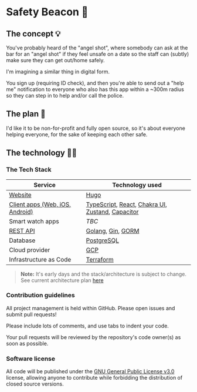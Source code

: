 # Safety Beacon 🚨

## The concept 💡

You've probably heard of the "angel shot", where somebody can ask at the bar for an "angel shot" if they feel unsafe on a date so the staff can (subtly) make sure they can get out/home safely.

I'm imagining a similar thing in digital form.

You sign up (requiring ID check), and then you're able to send out a "help me" notification to everyone who also has this app within a ~300m radius so they can step in to help and/or call the police.

## The plan 🥷

I'd like it to be non-for-profit and fully open source, so it's about everyone helping everyone, for the sake of keeping each other safe.

## The technology 🧑‍💻

### The Tech Stack

| Service | Technology used |
| - | - |
| [Website](https://github.com/safetybeacon/website) | [Hugo](https://gohugo.io/) |
| [Client apps (Web, iOS, Android)](https://github.com/safetybeacon/client-app) | [TypeScript](https://www.typescriptlang.org/), [React](https://react.dev/), [Chakra UI](https://chakra-ui.com/), [Zustand](https://github.com/pmndrs/zustand), [Capacitor](https://capacitorjs.com/) |
| Smart watch apps | *TBC* |
| [REST API](https://github.com/safetybeacon/beacon-api) | [Golang](https://go.dev/), [Gin](https://github.com/gin-gonic/gin), [GORM](https://gorm.io/) |
| Database | [PostgreSQL](https://www.postgresql.org/) |
| Cloud provider | [GCP](https://aws.amazon.com/) |
| Infrastructure as Code | [Terraform](https://www.terraform.io/) |

> **Note:** It's early days and the stack/architecture is subject to change.
> See current architecture plan [here](https://github.com/safetybeacon/infrastructure/blob/main/architecture_plan.md)

### Contribution guidelines

All project management is held within GitHub. Please open issues and submit pull requests!

Please include lots of comments, and use tabs to indent your code.

Your pull requests will be reviewed by the repository's code owner(s) as soon as possible.

### Software license

All code will be published under the [GNU General Public License v3.0](https://choosealicense.com/licenses/gpl-3.0/) license, allowing anyone to contribute while forbidding the distribution of closed source versions.
